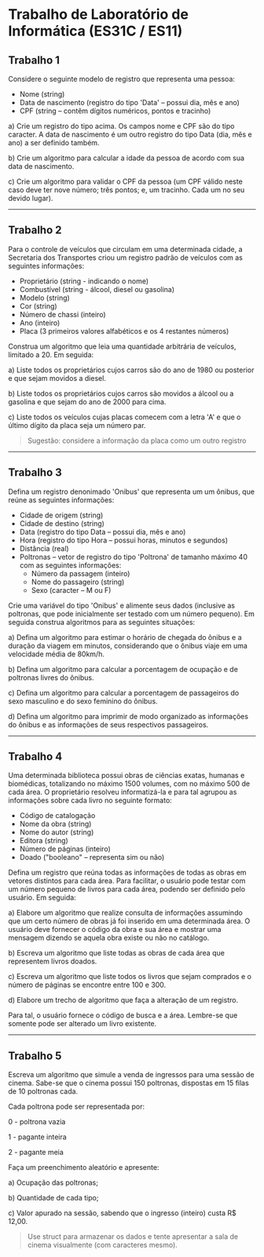 # Trabalho de Laboratório de Informática (ES31C / ES11)

## Trabalho 1
Considere o seguinte modelo de registro que representa uma pessoa:

* Nome (string) 
* Data de nascimento (registro do tipo 'Data' – possui dia, mês e ano) 
* CPF (string – contêm dígitos numéricos, pontos e tracinho)

a) Crie um registro do tipo acima. Os campos nome e CPF são do tipo caracter. A data de nascimento é um outro registro do tipo Data (dia, mês e ano) a ser definido também.

b) Crie um algoritmo para calcular a idade da pessoa de acordo com sua data de nascimento.

c) Crie um algoritmo para validar o CPF da pessoa (um CPF válido neste caso deve ter nove número; três pontos; e, um tracinho. Cada um no seu devido lugar).

---

## Trabalho 2

Para o controle de veículos que circulam em uma determinada cidade, a Secretaria dos Transportes criou um registro padrão de veículos com as seguintes informações:

* Proprietário (string - indicando o nome) 
* Combustível (string - álcool, diesel ou gasolina) 
* Modelo (string) 
* Cor (string) 
* Número de chassi (inteiro) 
* Ano (inteiro) 
* Placa (3 primeiros valores alfabéticos e os 4 restantes números)

Construa um algoritmo que leia uma quantidade arbitrária de veículos, limitado a 20. Em seguida:

a) Liste todos os proprietários cujos carros são do ano de 1980 ou posterior e que sejam movidos a diesel.

b) Liste todos os proprietários cujos carros são movidos a álcool ou a gasolina e que sejam do ano de 2000 para cima.

c) Liste todos os veículos cujas placas comecem com a letra 'A' e que o último dígito da placa seja um número par.

> Sugestão: considere a informação da placa como um outro registro

---

## Trabalho 3

Defina um registro denonimado 'Onibus' que representa um um ônibus, que reúne as seguintes informações:

* Cidade de origem (string) 
* Cidade de destino (string) 
* Data (registro do tipo Data – possui dia, mês e ano) 
* Hora (registro do tipo Hora – possui horas, minutos e segundos) 
* Distância (real)
* Poltronas – vetor de registro do tipo 'Poltrona' de tamanho máximo 40 com as seguintes informações:
  * Número da passagem (inteiro) 
  * Nome do passageiro (string) 
  * Sexo (caracter – M ou F)

Crie uma variável do tipo 'Onibus' e alimente seus dados (inclusive as poltronas, que pode inicialmente ser testado com um número pequeno). Em seguida construa algoritmos para as seguintes situações:

a) Defina um algoritmo para estimar o horário de chegada do ônibus e a duração da viagem em minutos, considerando que o ônibus viaje em uma velocidade média de 80km/h.

b) Defina um algoritmo para calcular a porcentagem de ocupação e de poltronas livres do ônibus.

c) Defina um algoritmo para calcular a porcentagem de passageiros do sexo masculino e do sexo feminino do ônibus.

d) Defina um algoritmo para imprimir de modo organizado as informações do ônibus e as informações de seus respectivos passageiros.

---

## Trabalho 4

Uma determinada biblioteca possui obras de ciências exatas, humanas e biomédicas, totalizando no máximo 1500 volumes, com no máximo 500 de cada área. O proprietário resolveu informatizá-la e para tal agrupou as informações sobre cada livro no seguinte formato:

* Código de catalogação
* Nome da obra (string) 
* Nome do autor (string) 
* Editora (string) 
* Número de páginas (inteiro) 
* Doado ("booleano" – representa sim ou não)

Defina um registro que reúna todas as informações de todas as obras em vetores distintos para cada área. Para facilitar, o usuário pode testar com um número pequeno de livros para cada área, podendo ser definido pelo usuário. Em seguida:

a) Elabore um algoritmo que realize consulta de informações assumindo que um certo número de obras já foi inserido em uma determinada área. O usuário deve fornecer o código da obra e sua área e mostrar uma mensagem dizendo se aquela obra existe ou não no catálogo.

b) Escreva um algoritmo que liste todas as obras de cada área que representem livros doados.

c) Escreva um algoritmo que liste todos os livros que sejam comprados e o número de páginas se encontre entre 100 e 300.

d) Elabore um trecho de algoritmo que faça a alteração de um registro.

Para tal, o usuário fornece o código de busca e a área. Lembre-se que somente pode ser alterado um livro existente.

---

## Trabalho 5

Escreva um algoritmo que simule a venda de ingressos para uma sessão de cinema. Sabe-se que o cinema possui 150 poltronas, dispostas em 15 filas de 10 poltronas cada.

Cada poltrona pode ser representada por:

0 - poltrona vazia

1 - pagante inteira

2 - pagante meia

Faça um preenchimento aleatório e apresente:

a) Ocupação das poltronas;

b) Quantidade de cada tipo;  

c) Valor apurado na sessão, sabendo que o ingresso (inteiro) custa R$ 12,00.

> Use struct para armazenar os dados e tente apresentar a sala de cinema visualmente (com caracteres mesmo).
